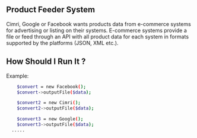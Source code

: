 
## Product Feeder System

Cimri, Google or Facebook wants products data from e-commerce systems for advertising or listing on their systems. E-commerce systems provide a file or feed through an API with all product data for each system in formats supported by the platforms (JSON, XML etc.).

## How Should I Run It ?
Example:

```bash
 	$convert = new Facebook();
	$convert->outputFile($data);

	$convert2 = new Cimri();
	$convert2->outputFile($data);

	$convert3 = new Google();
	$convert3->outputFile($data);
  .....
```
